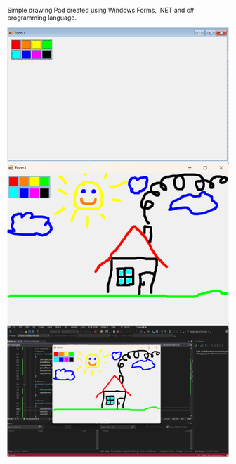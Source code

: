 Simple drawing Pad created using Windows Forms, .NET and c# programming language.

![image alt](https://github.com/Roman-qa-pixel/DrawingPad/blob/81be21dd44f82c0f80b33904a8b1692d5b996985/Screenshot%202024-08-16%20111253.png)
![image alt](https://github.com/Roman-qa-pixel/DrawingPad/blob/master/Screenshot%202024-08-08%20113709.png)
![image alt](https://github.com/Roman-qa-pixel/DrawingPad/blob/master/Screenshot%202024-08-08%20113740.png)
